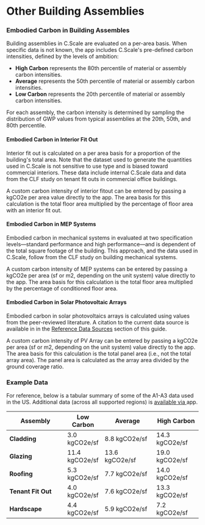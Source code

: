 # Other Building Assemblies

### Embodied Carbon in Building Assembles

Building assemblies in C.Scale are evaluated on a per-area basis. When specific data is not known, the app includes C.Scale's pre-defined carbon intensities, defined by the levels of ambition:

* **High Carbon** represents the 80th percentile of material or assembly carbon intensities.
* **Average** represents the 50th percentile of material or assembly carbon intensities.
* **Low Carbon** represents the 20th percentile of material or assembly carbon intensities.

For each assembly, the carbon intensity is determined by sampling the distribution of GWP values from typical assemblies at the 20th, 50th, and 80th percentile. &#x20;

#### Embodied Carbon in Interior Fit Out

Interior fit out is calculated on a per area basis for a proportion of the building's total area. Note that the dataset used to generate the quantities used in C.Scale is not sensitive to use type and is biased toward commercial interiors. These data include internal C.Scale data and data from the CLF study on tenant fit outs in commercial office buildings.

A custom carbon intensity of interior fitout can be entered by passing a kgCO2e per area value directly to the app. The area basis for this calculation is the total floor area multiplied by the percentage of floor area with an interior fit out.

#### Embodied Carbon in MEP Systems

Embodied carbon in mechanical systems in evaluated at two specification levels—standard performance and high performance—and is dependent of the total square footage of the building. This approach, and the data used in C.Scale, follow from the CLF study on building mechanical systems.

A custom carbon intensity of MEP systems can be entered by passing a kgCO2e per area (sf or m2, depending on the unit system) value directly to the app. The area basis for this calculation is the total floor area multiplied by the percentage of conditioned floor  area.

#### Embodied Carbon in Solar Photovoltaic Arrays

Embodied carbon in solar photovoltaics arrays is calculated using values from the peer-reviewed literature. A citation to the current data source is available in in the [Reference Data Sources](../reference-data.md) section of this guide.

A custom carbon intensity of PV Array can be entered by passing a kgCO2e per area (sf or m2, depending on the unit system) value directly to the app. The area basis for this calculation is the total panel area (i.e., not the total array area). The panel area is calculated as the array area divided by the ground coverage ratio.&#x20;

### Example Data

For reference, below is a tabular summary of some of the A1-A3 data used in the US. Additional data (across all supported regions) is [available via ](http://api.cscale.io/api/cscale-swagger-docs)app.&#x20;

<table><thead><tr><th width="185.55078125">Assembly</th><th>Low Carbon</th><th width="156.24609375">Average</th><th width="122.796875">High Carbon</th></tr></thead><tbody><tr><td><strong>Cladding</strong></td><td>3.0 kgCO2e/sf</td><td>8.8 kgCO2e/sf</td><td>14.3 kgCO2e/sf</td></tr><tr><td><strong>Glazing</strong></td><td>11.4 kgCO2e/sf</td><td>13.6 kgCO2e/sf</td><td>19.0 kgCO2e/sf</td></tr><tr><td><strong>Roofing</strong></td><td>5.3 kgCO2e/sf</td><td>7.7 kgCO2e/sf</td><td>14.0 kgCO2e/sf</td></tr><tr><td><strong>Tenant Fit Out</strong></td><td>4.0 kgCO2e/sf</td><td>7.6 kgCO2e/sf</td><td>13.3 kgCO2e/sf</td></tr><tr><td><strong>Hardscape</strong></td><td>4.4 kgCO2e/sf</td><td>5.9 kgCO2e/sf</td><td>7.2 kgCO2e/sf</td></tr></tbody></table>
